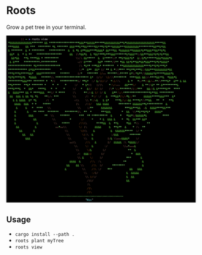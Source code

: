 # Roots

Grow a pet tree in your terminal.

![alt text](screen.png "Screenshot")

## Usage
* `cargo install --path .`
* `roots plant myTree`
* `roots view`
